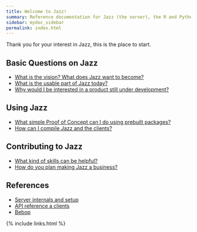 ```yaml
---
title: Welcome to Jazz!
summary: Reference documentation for Jazz (the server), the R and Python clients, Bebop (the language) and core Docker images
sidebar: mydoc_sidebar
permalink: index.html
---
```


Thank you for your interest in Jazz, this is the place to start.

## Basic Questions on Jazz

* [What is the vision? What does Jazz want to become?](basics_jazz_vision.html)
* [What is the usable part of Jazz today?](basics_jazz_today.html)
* [Why would I be interested in a product still under development?](basics_why_anytime_soon.html)

## Using Jazz

* [What simple Proof of Concept can I do using prebuilt packages?](starting_trying_out_pocs.html)
* [How can I compile Jazz and the clients?](starting_compile_jazz.html)

## Contributing to Jazz

* [What kind of skills can be helpful?](contributing_welcome_all.html)
* [How do you plan making Jazz a business?](contributing_why_kaalam.html)

## References

* [Server internals and setup](reference_top_jazz_internals.html)
* [API reference a clients](reference_top_clients.html)
* [Bebop](reference_top_bebop.html)

{% include links.html %}
